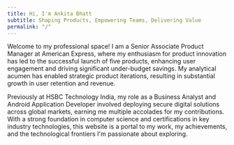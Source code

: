 ```yaml
---
title: Hi, I'm Ankita Bhatt
subtitle: Shaping Products, Empowering Teams, Delivering Value
permalink: "/"
---
```


Welcome to my professional space! I am a Senior Associate Product Manager at American Express, where my enthusiasm for product innovation has led to the successful launch of five products, enhancing user engagement and driving significant under-budget savings. My analytical acumen has enabled strategic product iterations, resulting in substantial growth in user retention and revenue.

Previously at HSBC Technology India, my role as a Business Analyst and Android Application Developer involved deploying secure digital solutions across global markets, earning me multiple accolades for my contributions. With a strong foundation in computer science and certifications in key industry technologies, this website is a portal to my work, my achievements, and the technological frontiers I'm passionate about exploring.
